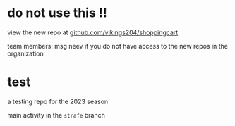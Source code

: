 # do not use this !!

view the new repo at [github.com/vikings204/shoppingcart](https://github.com/vikings204/shoppingcart)

team members: msg neev if you do not have access to the new repos in the organization

# test
a testing repo for the 2023 season

main activity in the `strafe` branch
